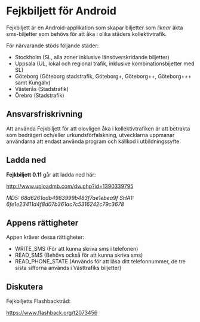 Fejkbiljett för Android
=======================

Fejkbiljett är en Android-applikation som skapar biljetter som *liknar* äkta sms-biljetter som behövs för att åka i olika städers kollektivtrafik.

För närvarande stöds följande städer:
* Stockholm (SL, alla zoner inklusive länsöverskridande biljetter)
* Uppsala (UL, lokal och regional trafik, inklusive kombinationsbijetter med SL)
* Göteborg (Göteborg stadstrafik, Göteborg+, Göteborg++, Göteborg+++ samt Kungälv)
* Västerås (Stadstrafik)
* Örebro (Stadstrafik)


Ansvarsfriskrivning
-------------------

Att använda Fejkbiljett för att olovligen åka i kollektivtrafiken är att betrakta som bedrägeri och/eller urkundsförfalskning, utvecklarna uppmanar användarna att endast använda program och källkod i utbildningssyfte.


Ladda ned
---------

**Fejkbiljett 0.11** går att ladda ned här:

http://www.uploadmb.com/dw.php?id=1390339795

*MD5: 68d6261adb4983999b483f7ae1ebea9f*
*SHA1: 6fe1e23411d4f8d07b361ac7c5316242c79c3678*


Appens rättigheter
------------------

Appen kräver dessa rättigheter:
* WRITE_SMS (För att kunna skriva sms i telefonen)
* READ_SMS (Behövs också för att kunna skriva sms)
* READ_PHONE_STATE (Används för att läsa ditt telefonnummer, de tre sista sifforna används i Västtrafiks biljetter)


Diskutera
---------

Fejkbiljetts Flashbacktråd:

https://www.flashback.org/t2073456
